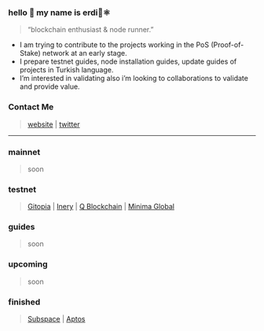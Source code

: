 ### hello 👋 my name is erdi👾⚛️
> “blockchain enthusiast & node runner.”
- I am trying to contribute to the projects working in the PoS (Proof-of-Stake) network at an early stage.
- I prepare testnet guides, node installation guides, update guides of projects in Turkish language.
- I’m interested in validating also i’m looking to collaborations to validate and provide value.
### Contact Me
> [website](https://www.xyznodes.xyz) | [twitter](https://twitter.com/erdinin)

<hr />

### mainnet
> soon
### testnet
> [Gitopia](https://gitopia.explorers.guru/validator/gitopiavaloper1qvf9ge9jhf8d0gf72mce4ptty95ecfs8up22qp) | [Inery](https://explorer.inery.io/master-nodes/account_info/?name=dogubey) | [Q Blockchain](https://q.org/) | [Minima Global](https://www.minima.global/)
### guides
> soon
### upcoming
> soon
### finished
> [Subspace](https://subspace.network/) | [Aptos](https://aptoslabs.com/)

